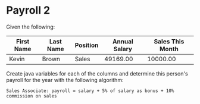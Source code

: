 # Payroll 2

Given the following:
 
| First Name | Last Name         | Position  | Annual Salary | Sales This Month |
|------------|-------------------|-----------|---------------|------------------| 
| Kevin      | Brown             | Sales     | 49169.00      | 10000.00         | 

Create java variables for each of the columns and determine this person's payroll for the year with the following algorithm:

```
Sales Associate: payroll = salary + 5% of salary as bonus + 10% commission on sales
```